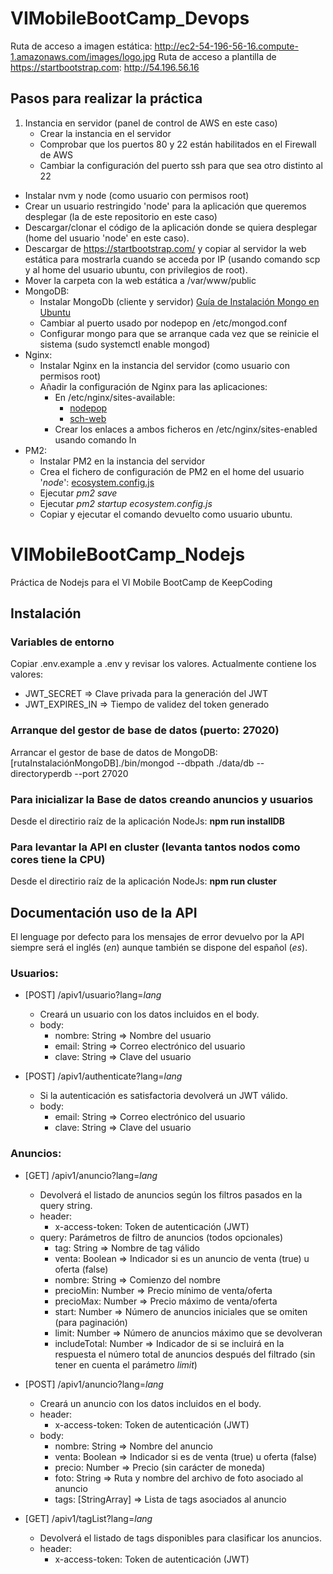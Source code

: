 # VIMobileBootCamp_Devops
Ruta de acceso a imagen estática: http://ec2-54-196-56-16.compute-1.amazonaws.com/images/logo.jpg
Ruta de acceso a plantilla de https://startbootstrap.com: http://54.196.56.16
## Pasos para realizar la práctica
1. Instancia en servidor (panel de control de AWS en este caso)
	* Crear la instancia en el servidor
	* Comprobar que los puertos 80 y 22 están habilitados en el Firewall de AWS
	* Cambiar la configuración del puerto ssh para que sea otro distinto al 22
* Instalar nvm y node (como usuario con permisos root)
* Crear un usuario restringido 'node' para la aplicación que queremos desplegar (la de este repositorio en este caso)
* Descargar/clonar el código de la aplicación donde se quiera desplegar (home del usuario 'node' en este caso).
* Descargar de https://startbootstrap.com/ y copiar al servidor la web estática para mostrarla cuando se acceda por IP (usando comando scp y al home del usuario ubuntu, con privilegios de root).
* Mover la carpeta con la web estática a /var/www/public
* MongoDB:
	* Instalar MongoDb (cliente y servidor) [Guía de Instalación Mongo en Ubuntu](https://docs.mongodb.com/manual/tutorial/install-mongodb-on-ubuntu/                                                                                                                                     )
	* Cambiar al puerto usado por nodepop en /etc/mongod.conf
	* Configurar mongo para que se arranque cada vez que se reinicie el sistema (sudo systemctl enable mongod)
* Nginx:
	* Instalar Nginx en la instancia del servidor (como usuario con permisos root)
	* Añadir la configuración de Nginx para las aplicaciones:
		* En /etc/nginx/sites-available:
			* [nodepop](./DevOps-files/node)
			* [sch-web](./DevOps-files/sch-web)
		* Crear los enlaces a ambos ficheros en /etc/nginx/sites-enabled usando comando ln 
* PM2:
	* Instalar PM2 en la instancia del servidor
	* Crea el fichero de configuración de PM2 en el home del usuario '*node*': [ecosystem.config.js](./DevOps-files/ecosystem.config.js)
	* Ejecutar *pm2 save*
	* Ejecutar *pm2 startup ecosystem.config.js*
	* Copiar y ejecutar el comando devuelto como usuario ubuntu.



# VIMobileBootCamp_Nodejs
Práctica de Nodejs para el VI Mobile BootCamp de KeepCoding

## Instalación

### Variables de entorno
Copiar .env.example a .env y revisar los valores. 
Actualmente contiene los valores:

* JWT_SECRET => Clave privada para la generación del JWT
* JWT_EXPIRES_IN => Tiempo de validez del token generado

### Arranque del gestor de base de datos (puerto: 27020)
Arrancar el gestor de base de datos de MongoDB: [rutaInstalaciónMongoDB]./bin/mongod --dbpath ./data/db --directoryperdb --port 27020

### Para inicializar la Base de datos creando anuncios y usuarios
Desde el directirio raíz de la aplicación NodeJs: **npm run installDB**

### Para levantar la API en cluster (levanta tantos nodos como cores tiene la CPU)
Desde el directirio raíz de la aplicación NodeJs: **npm run cluster**


## Documentación uso de la API
El lenguage por defecto para los mensajes de error devuelvo por la API siempre será el inglés (*en*) aunque también se dispone del español (*es*).

### Usuarios:
* [POST] /apiv1/usuario?lang=*lang*
	* Creará un usuario con los datos incluidos en el body.
	* body: 
		* nombre: String => Nombre del usuario
		* email: String => Correo electrónico del usuario
		* clave: String => Clave del usuario
		
* [POST] /apiv1/authenticate?lang=*lang*
	* Si la autenticación es satisfactoria devolverá un JWT válido.
	* body:
		* email: String => Correo electrónico del usuario
		* clave: String => Clave del usuario

### Anuncios:
* [GET] /apiv1/anuncio?lang=*lang*
	* Devolverá el listado de anuncios según los filtros pasados en la query string.
	* header: 
		* x-access-token: Token de autenticación (JWT)
	* query: Parámetros de filtro de anuncios (todos opcionales)
		* tag: String => Nombre de tag válido
		* venta: Boolean => Indicador si es un anuncio de venta (true) u oferta (false)
		* nombre: String => Comienzo del nombre 
		* precioMin: Number => Precio mínimo de venta/oferta
		* precioMax: Number => Precio máximo de venta/oferta
		* start: Number => Número de anuncios iniciales que se omiten (para paginación)
		* limit: Number => Número de anuncios máximo que se devolveran
		* includeTotal: Number  => Indicador de si se incluirá en la respuesta el número total de anuncios después del filtrado (sin tener en cuenta el parámetro *limit*)

* [POST] /apiv1/anuncio?lang=*lang*
	* Creará un anuncio con los datos incluidos en el body.
	* header: 
		* x-access-token: Token de autenticación (JWT)
	* body: 
		* nombre: String => Nombre del anuncio
		* venta: Boolean => Indicador si es de venta (true) u oferta (false)
		* precio: Number => Precio (sin carácter de moneda)
		* foto: String => Ruta y nombre del archivo de foto asociado al anuncio
		* tags: [StringArray] => Lista de tags asociados al anuncio

* [GET] /apiv1/tagList?lang=*lang*
	* Devolverá el listado de tags disponibles para clasificar los anuncios.
	* header: 
		* x-access-token: Token de autenticación (JWT)

		
